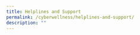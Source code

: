 ```yaml
---
title: Helplines and Support
permalink: /cyberwellness/helplines-and-support/
description: ""
---
```

